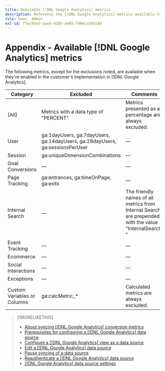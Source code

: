 ```yaml
---
title: Available [!DNL Google Analytics] metrics
description: Reference the [!DNL Google Analytics] metrics available for data sources.
role: User, Admin
exl-id: f7ac93e3-1aed-4165-ae65-7966ca192c84
---
```

# Appendix - Available [!DNL Google Analytics] metrics

The following metrics, except for the exclusions noted, are available when they're enabled in the customer's implementation in [!DNL Google Analytics].

<!-- Notes as FYI to self:
>[!NOTE]
>
>* For some of these metrics, [!DNL Google] assigns the friendly name, and the name is consistent. For some metrics, the advertiser assigns the friendly name in [!DNL Google Analytics], and the name has a dynamic value.
>* Some metrics are assigned at the property level, and others are assigned at the view level.
-->

| Category | Excluded | Comments |
| ---- | ---- | ---- |
| \[All\] | Metrics with a data type of "PERCENT" | Metrics presented as a percentage are always excluded. |
| User | ga:1dayUsers, ga:7dayUsers, ga:14dayUsers, ga:28dayUsers, ga:sessionsPerUser | &mdash; |
| Session | ga:uniqueDimensionCombinations | &mdash; |
| Goal Conversions | &mdash; | &mdash; |
| Page Tracking | ga:entrances, ga:timeOnPage, ga:exits | &mdash; |
| Internal Search | &mdash; | The friendly names of all metrics from Internal Search are prepended with the value "InternalSearch: " |
| Event Tracking | &mdash; | &mdash; |
| Ecommerce | &mdash; | &mdash; |
| Social Interactions | &mdash; | &mdash; |
| Exceptions | &mdash; | &mdash; |
| Custom Variables or Columns | ga:calcMetric_* | Calculated metrics are always excluded. |

>[!MORELIKETHIS]
>
>* [About syncing [!DNL Google Analytics] conversion metrics](data-source-about.md)
>* [Prerequisites for configuring a [!DNL Google Analytics] data source](data-source-prerequisites.md)
>* [Configure a [!DNL Google Analytics] view as a data source](data-source-configure.md)
>* [Edit a [!DNL Google Analytics] data source](data-source-edit.md)
>* [Pause syncing of a data source](data-source-pause.md)
>* [Reauthenticate a [!DNL Google Analytics] data source](data-source-reauthenticate.md)
>* [[!DNL Google Analytics] data source settings](data-source-settings.md)
